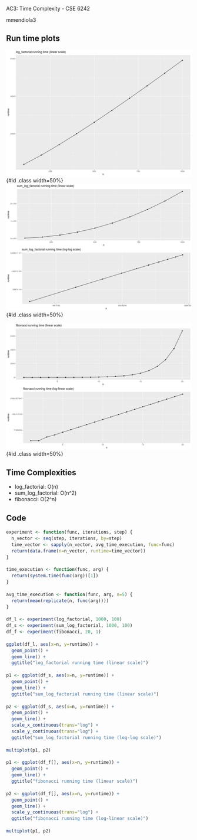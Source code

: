 AC3: Time Complexity - CSE 6242

mmendiola3


## Run time plots

![](fig/log_factorial.png){#id .class width=50%}
![](fig/sum_log_factorial.png){#id .class width=50%}

![Run time plots](fig/fibonacci.png){#id .class width=50%}


## Time Complexities

- log_factorial: O(n)
- sum_log_factorial: O(n^2)
- fibonacci: O(2^n)

## Code

```R
experiment <- function(func, iterations, step) {
  n_vector <- seq(step, iterations, by=step)
  time_vector <- sapply(n_vector, avg_time_execution, func=func)
  return(data.frame(n=n_vector, runtime=time_vector))
}

time_execution <- function(func, arg) {
  return(system.time(func(arg))[1])
}

avg_time_execution <- function(func, arg, n=5) {
  return(mean(replicate(n, func(arg))))
}

df_l <- experiment(log_factorial, 1000, 100)
df_s <- experiment(sum_log_factorial, 1000, 100)
df_f <- experiment(fibonacci, 20, 1)

ggplot(df_l, aes(x=n, y=runtime)) +
  geom_point() +
  geom_line() +
  ggtitle("log_factorial running time (linear scale)")

p1 <- ggplot(df_s, aes(x=n, y=runtime)) +
  geom_point() +
  geom_line() +
  ggtitle("sum_log_factorial running time (linear scale)")

p2 <- ggplot(df_s, aes(x=n, y=runtime)) +
  geom_point() +
  geom_line() +
  scale_x_continuous(trans="log") +
  scale_y_continuous(trans="log") +
  ggtitle("sum_log_factorial running time (log-log scale)")

multiplot(p1, p2)

p1 <- ggplot(df_f[], aes(x=n, y=runtime)) +
  geom_point() +
  geom_line() +
  ggtitle("fibonacci running time (linear scale)")

p2 <- ggplot(df_f[], aes(x=n, y=runtime)) +
  geom_point() +
  geom_line() +
  scale_y_continuous(trans="log") +
  ggtitle("fibonacci running time (log-linear scale)")

multiplot(p1, p2)
```
